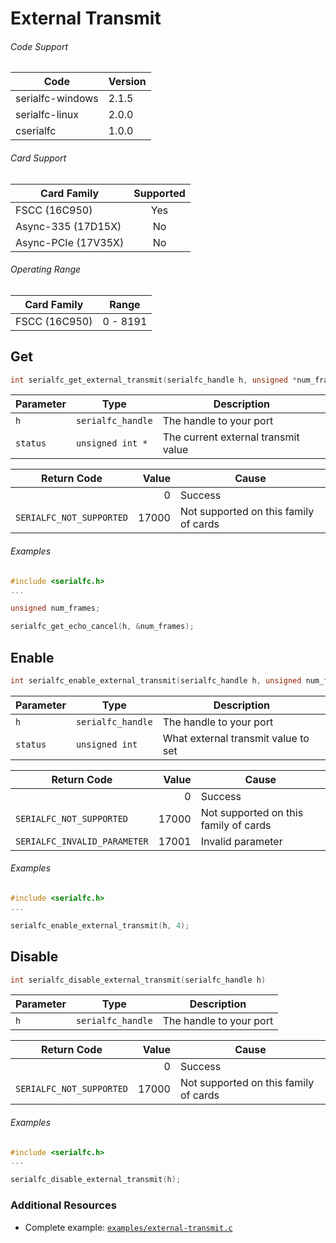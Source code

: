 # External Transmit

###### Code Support
| Code | Version |
| ---- | ------- |
| serialfc-windows | 2.1.5 |
| serialfc-linux | 2.0.0 |
| cserialfc | 1.0.0 |

###### Card Support
| Card Family | Supported |
| ----------- |:-----:|
| FSCC (16C950) | Yes |
| Async-335 (17D15X) | No |
| Async-PCIe (17V35X) | No |

###### Operating Range
| Card Family | Range |
| ----------- | ----- |
| FSCC (16C950) | 0 - 8191 |


## Get
```c
int serialfc_get_external_transmit(serialfc_handle h, unsigned *num_frames)
```

| Parameter | Type | Description |
| --------- | ---- | ----------- |
| `h` | `serialfc_handle` | The handle to your port |
| `status` | `unsigned int *` | The current external transmit value |

| Return Code | Value | Cause |
| ----------- | -----:| ----- |
| | 0 | Success |
| `SERIALFC_NOT_SUPPORTED` | 17000 | Not supported on this family of cards |

###### Examples
```c
#include <serialfc.h>
...

unsigned num_frames;

serialfc_get_echo_cancel(h, &num_frames);
```


## Enable
```c
int serialfc_enable_external_transmit(serialfc_handle h, unsigned num_frames)
```

| Parameter | Type | Description |
| --------- | ---- | ----------- |
| `h` | `serialfc_handle` | The handle to your port |
| `status` | `unsigned int` | What external transmit value to set |

| Return Code | Value | Cause |
| ----------- | -----:| ----- |
| | 0 | Success |
| `SERIALFC_NOT_SUPPORTED` | 17000 | Not supported on this family of cards |
| `SERIALFC_INVALID_PARAMETER` | 17001 | Invalid parameter |

###### Examples
```c
#include <serialfc.h>
...

serialfc_enable_external_transmit(h, 4);
```


## Disable
```c
int serialfc_disable_external_transmit(serialfc_handle h)
```

| Parameter | Type | Description |
| --------- | ---- | ----------- |
| `h` | `serialfc_handle` | The handle to your port |

| Return Code | Value | Cause |
| ----------- | -----:| ----- |
| | 0 | Success |
| `SERIALFC_NOT_SUPPORTED` | 17000 | Not supported on this family of cards |

###### Examples
```c
#include <serialfc.h>
...

serialfc_disable_external_transmit(h);
```


### Additional Resources
- Complete example: [`examples/external-transmit.c`](../examples/external-transmit.c)

